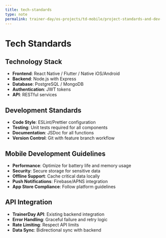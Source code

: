 ```yaml
---
title: tech-standards
type: note
permalink: trainer-day/os-projects/td-mobile/project-standards-and-dev-notes/tech-standards
---
```


# Tech Standards

## Technology Stack
- **Frontend**: React Native / Flutter / Native iOS/Android
- **Backend**: Node.js with Express
- **Database**: PostgreSQL / MongoDB
- **Authentication**: JWT tokens
- **API**: RESTful services

## Development Standards
- **Code Style**: ESLint/Prettier configuration
- **Testing**: Unit tests required for all components
- **Documentation**: JSDoc for all functions
- **Version Control**: Git with feature branch workflow

## Mobile Development Guidelines
- **Performance**: Optimize for battery life and memory usage
- **Security**: Secure storage for sensitive data
- **Offline Support**: Cache critical data locally
- **Push Notifications**: Firebase/APNS integration
- **App Store Compliance**: Follow platform guidelines

## API Integration
- **TrainerDay API**: Existing backend integration
- **Error Handling**: Graceful failure and retry logic
- **Rate Limiting**: Respect API limits
- **Data Sync**: Bidirectional sync with backend